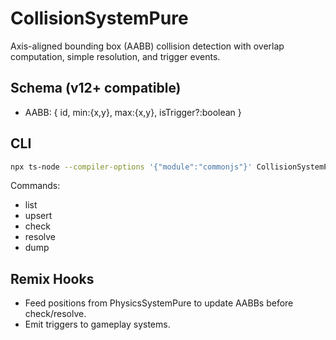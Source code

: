 # CollisionSystemPure

Axis-aligned bounding box (AABB) collision detection with overlap computation, simple resolution, and trigger events.

## Schema (v12+ compatible)
- AABB: { id, min:{x,y}, max:{x,y}, isTrigger?:boolean }

## CLI
```bash
npx ts-node --compiler-options '{"module":"commonjs"}' CollisionSystemPure/cliHarness.ts CollisionSystemPure/sample_boxes.json CollisionSystemPure/tests/commands.json
```

Commands:
- list
- upsert <box>
- check
- resolve
- dump <id>

## Remix Hooks
- Feed positions from PhysicsSystemPure to update AABBs before check/resolve.
- Emit triggers to gameplay systems.